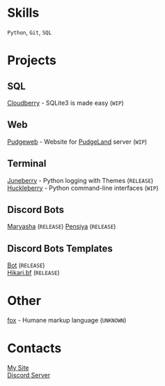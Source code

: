 # Skills
`Python`, `Git`, `SQL`
# Projects
## SQL
[Cloudberry](https://github.com/mmlvgx/cloudberry) - SQLite3 is made easy (`WIP`)
## Web
[Pudgeweb](https://github.com/mmlvgx/pudgeweb) - Website for [PudgeLand](https://bit.ly/3YhR1eJ) server (`WIP`)
## Terminal
[Juneberry](https://github.com/mmlvgx/juneberry) - Python logging with Themes (`RELEASE`)\
[Huckleberry](https://github.com/mmlvgx/huckleberry) - Python command-line interfaces (`WIP`)
## Discord Bots
[Maryasha](https://github.com/mmlvgx/maryasha) (`RELEASE`)
[Pensiya](https://github.com/mmlvgx/pensiya) (`RELEASE`)
## Discord Bots Templates
[Bot](https://github.com/mmlvgx/bot) (`RELEASE`)\
[Hikari.bf](https://github.com/mmlvgx/hikari.bf) (`RELEASE`)
# Other
[fox](https://github.com/mmlvgx/fox) - Humane markup language (`UNKNOWN`)
# Contacts
[My Site](https://mmlvgx.xp3.biz/)\
[Discord Server](https://discord.gg/HNvQzUtZ)
